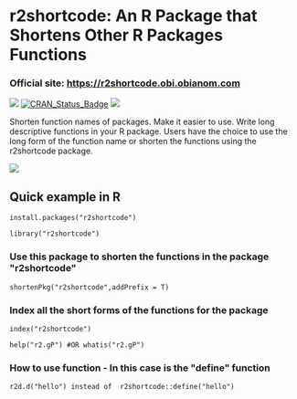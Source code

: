 # r2shortcode: An R Package that Shortens Other R Packages Functions

### Official site: https://r2shortcode.obi.obianom.com

[![](https://rpkg.net/pub-age/r2shortcode)](https://rpkg.net/package/r2shortcode)
[![CRAN\_Status\_Badge](https://www.r-pkg.org/badges/version/r2shortcode)](https://cran.r-project.org/package=r2shortcode) [![](https://cranlogs.r-pkg.org/badges/grand-total/r2shortcode)](https://cran.r-project.org/package=r2shortcode) 


Shorten function names of packages. Make it easier to use. Write long descriptive functions in your R package. Users have the choice to use the long form of the function name or shorten the functions using the r2shortcode package.

![](http://coursewhiz.org/mainsite/img/r2shortcode.jpg)


## Quick example in R

` install.packages("r2shortcode") `

` library("r2shortcode") `

### Use this package to shorten the functions in the package "r2shortcode"

` shortenPkg("r2shortcode",addPrefix = T) `

### Index all the short forms of the functions for the package

` index("r2shortcode") `

` help("r2.gP") #OR whatis("r2.gP") `

### How to use function - In this case is the "define" function 

` r2d.d("hello") instead of  r2shortcode::define("hello") `



